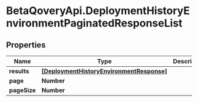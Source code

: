 # BetaQoveryApi.DeploymentHistoryEnvironmentPaginatedResponseList

## Properties

Name | Type | Description | Notes
------------ | ------------- | ------------- | -------------
**results** | [**[DeploymentHistoryEnvironmentResponse]**](DeploymentHistoryEnvironmentResponse.md) |  | [optional] 
**page** | **Number** |  | 
**pageSize** | **Number** |  | 


